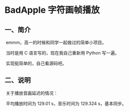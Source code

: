 # BadApple 字符画帧播放

## 一、简介

​	emmm，高一的时候和同学一起做过的简单小项目。

​	当时是用 C 语言写的，现在我自己重新用 Python 写一遍。

​	实现挺简单的，自己看源码吧。



## 二、说明

​	关于播放音画延迟的情况：

​	平均播放时间为 129.01 s，音乐时间为 129.324 s，基本同步。

